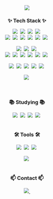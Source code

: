 <div align="center">
  <img src="https://capsule-render.vercel.app/api?type=soft&color=857770&height=300&section=header&text=HWT%20GitHub%20Page&fontSize=90&fontColor=f3eae8" />
</div>

<!--내용 부분-->
<h3 align="center">✨ Tech Stack ✨</h3>
<div align="center">
  <img src="https://img.shields.io/badge/html5-E34F26.svg?style=for-the-badge&logo=html5&logoColor=white" />&nbsp
  <img src="https://img.shields.io/badge/CSS3-1572B6.svg?style=for-the-badge&logo=CSS3&logoColor=white" />&nbsp
  <img src="https://img.shields.io/badge/javascript-F7DF1E.svg?style=for-the-badge&logo=javascript&logoColor=20232a" />&nbsp
  <img src="https://img.shields.io/badge/typescript-007ACC.svg?style=for-the-badge&logo=typescript&logoColor=white" />&nbsp
</div>


<div align='center'>
  <img src="https://img.shields.io/badge/react-20232a.svg?style=for-the-badge&logo=react&logoColor=61DAFB" />&nbsp
  <img src="https://img.shields.io/badge/Vue.js-4FC08D?style=for-the-badge&logo=Vue.js&logoColor=white" />&nbsp
  <img src="https://img.shields.io/badge/Vite-646CFF.svg?style=for-the-badge&logo=Vite&logoColor=61DAFB" />&nbsp
  <img src="https://img.shields.io/badge/React%20Native-20232a.svg?style=for-the-badge&logo=React&logoColor=61DAFB" />&nbsp
  <img src="https://img.shields.io/badge/Next.js-000000.svg?style=for-the-badge&logo=Next.js&logoColor=61DAFB" />&nbsp
  <img src="https://img.shields.io/badge/Node.js-5FA04E.svg?style=for-the-badge&logo=Node.js&logoColor=61DAFB" />&nbsp
</div>

<br/>

<div align="center">
  <img src="https://img.shields.io/badge/CSS%20Modules-000000?style=for-the-badge&logo=CSS%Modules&logoColor=ffd35b" />&nbsp
  <img src="https://img.shields.io/badge/styled--components-DB7093?style=for-the-badge&logo=styled-components&logoColor=ffd35b" />&nbsp
  <img src="https://img.shields.io/badge/tailwindcss-1daabb.svg?style=for-the-badge&logo=tailwind-css&logoColor=white" />&nbsp
</div>

<div align='center'>
    <img src="https://img.shields.io/badge/State-20232a.svg?style=for-the-badge&logo=react&logoColor=61DAFB" />&nbsp
    <img src="https://img.shields.io/badge/Context%20API-20232a.svg?style=for-the-badge&logo=react&logoColor=61DAFB" />&nbsp
    <img src="https://img.shields.io/badge/Jotai-20232a.svg?style=for-the-badge&logo=react&logoColor=61DAFB" />&nbsp
    <img src="https://img.shields.io/badge/Zustand-20232a.svg?style=for-the-badge&logo=react&logoColor=61DAFB" />&nbsp
    <img src="https://img.shields.io/badge/Redux-764ABC.svg?style=for-the-badge&logo=Redux&logoColor=61DAFB" />&nbsp
    <img src="https://img.shields.io/badge/Recoil-3578E5.svg?style=for-the-badge&logo=Recoil&logoColor=61DAFB" />&nbsp
</div>

<br/>

<div align='center'>
    <img src="https://img.shields.io/badge/React%20Router-CA4245.svg?style=for-the-badge&logo=react%20Router&logoColor=61DAFB" />&nbsp
    <img src="https://img.shields.io/badge/React%20Query-FF4154.svg?style=for-the-badge&logo=react%20Query&logoColor=61DAFB" />&nbsp
    <img src="https://img.shields.io/badge/Testing%20Library-E33332.svg?style=for-the-badge&logo=Testing%20Library&logoColor=61DAFB" />&nbsp
    <img src="https://img.shields.io/badge/Vitest-6E9F18.svg?style=for-the-badge&logo=Vitest&logoColor=61DAFB" />&nbsp
    <img src="https://img.shields.io/badge/Jest-C21325.svg?style=for-the-badge&logo=Jest&logoColor=61DAFB" />&nbsp
</div>

<br>

<div align='center'>
    <img src="https://img.shields.io/badge/MySQL-4479A1.svg?style=for-the-badge&logo=MySQL&logoColor=white" />&nbsp
</div>

<br>

<div align="center">
 
</div>

<br>

<h3 align="center">📚 Studying 📚</h3>
<div align="center">
  <img src="https://img.shields.io/badge/Python-3776AB?style=for-the-badge&logo=Python&logoColor=white" />&nbsp
  <img src="https://img.shields.io/badge/Django-092E20?style=for-the-badge&logo=Django&logoColor=white" />&nbsp
  <img src="https://img.shields.io/badge/Clean%20Code%20JS-F7DF1E?style=for-the-badge&logo=JavaScript&logoColor=white" />&nbsp
  <img src="https://img.shields.io/badge/Figma-F24E1E?style=for-the-badge&logo=Figma&logoColor=white" />&nbsp
</div>

<br>

<h3 align="center">🛠 Tools 🛠</h3>
<div align="center">
  <img src="https://img.shields.io/badge/git-F05033.svg?style=for-the-badge&logo=git&logoColor=white" />&nbsp
  <img src="https://img.shields.io/badge/github-181717.svg?style=for-the-badge&logo=github&logoColor=white" />&nbsp
  <img src="https://img.shields.io/badge/Notion-F3F3F3.svg?style=for-the-badge&logo=notion&logoColor=black" />&nbsp
</div>

<br>

<div align="center">
  <img src="https://img.shields.io/badge/VSCode-2C2C32.svg?style=for-the-badge&logo=visual-studio-code&logoColor=22ABF3" />&nbsp
</div>

<br>

<h3 align="center">📫 Contact 📫</h3>
<div align="center">
  <a href="dnjsxoghd@naver.com">
    <img
      src="https://img.shields.io/badge/dnjsxoghd@naver.com-03C75A?style=for-the-badge&logo=Naver&logoColor=white"/>&nbsp
  </a>
</div>
